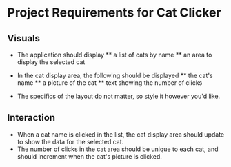 # Project Requirements for Cat Clicker
## Visuals
* The application should display
** a list of cats by name
** an area to display the selected cat

* In the cat display area, the following should be displayed
** the cat's name
** a picture of the cat
** text showing the number of clicks

* The specifics of the layout do not matter, so style it however you'd like.

## Interaction
* When a cat name is clicked in the list, the cat display area should update to show the data for the selected cat.
* The number of clicks in the cat area should be unique to each cat, and should increment when the cat's picture is clicked.
